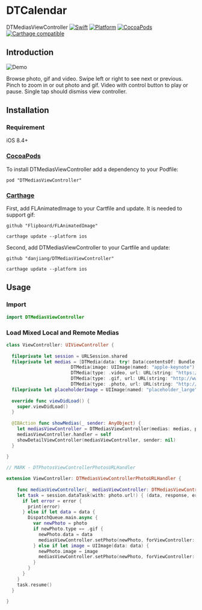 # DTCalendar
DTMediasViewController
[![Swift](https://img.shields.io/badge/Swift-3.0-ff3f26.svg?style=flat)](https://swift.org/)
[![Platform](https://img.shields.io/cocoapods/p/DTMediasViewController.svg?style=flat)](http://cocoadocs.org/docsets/DTMediasViewController)
[![CocoaPods](http://img.shields.io/cocoapods/v/DTMediasViewController.svg)](https://cocoapods.org/pods/DTMediasViewController)
[![Carthage compatible](https://img.shields.io/badge/Carthage-compatible-4BC51D.svg?style=flat)](https://github.com/Carthage/Carthage)

## Introduction

![Demo](Demo.gif)

Browse photo, gif and video. Swipe left or right to see next or previous. Pinch to zoom in or out photo and gif. Video with control button to play or pause. Single tap should dismiss view controller.

## Installation

### Requirement

iOS 8.4+

### [CocoaPods](http://cocoapods.org)

To install DTMediasViewController add a dependency to your Podfile:

```
pod "DTMediasViewController"
```

### [Carthage](https://github.com/Carthage/Carthage)

First, add FLAnimatedImage to your Cartfile and update. It is needed to support gif:

```
github "Flipboard/FLAnimatedImage"
```

```
carthage update --platform ios
```

Second, add DTMediasViewController to your Cartfile and update:

```
github "danjiang/DTMediasViewController"
```

```
carthage update --platform ios
```

## Usage

### Import

```swift
import DTMediasViewController
```

### Load Mixed Local and Remote Medias

```swift
class ViewController: UIViewController {
  
  fileprivate let session = URLSession.shared
  fileprivate let medias = [DTMedia(data: try! Data(contentsOf: Bundle.main.url(forResource: "animate", withExtension: "gif")!)),
                        DTMedia(image: UIImage(named: "apple-keynote")!),
                        DTMedia(type: .video, url: URL(string: "https://ob0h37q93.qnssl.com/waiting.mp4?avvod/m3u8/pipeline/da/s/960x640/vb/1000k")!),
                        DTMedia(type: .gif, url: URL(string: "http://www.uimaker.com/uploads/allimg/141226/101RIF6-3.gif?imageView2/2/q/90")!),
                        DTMedia(type: .photo, url: URL(string: "http://img5.imgtn.bdimg.com/it/u=1879925847,3681677304&fm=11&gp=0.jpg")!)]
  fileprivate let placeholderImage = UIImage(named: "placeholder_large")
  
  override func viewDidLoad() {
    super.viewDidLoad()
  }
  
  @IBAction func showMedias(_ sender: AnyObject) {
    let mediasViewController = DTMediasViewController(medias: medias, photoPlaceholderImage: placeholderImage, gifPlaceholderImage: placeholderImage, currentPage: 0)
    mediasViewController.handler = self
    showDetailViewController(mediasViewController, sender: nil)
  }
  
}

// MARK - DTPhotosViewControllerPhotosURLHandler

extension ViewController: DTMediasViewControllerPhotoURLHandler {
  
    func mediasViewController(_ mediasViewController: DTMediasViewController, photo: DTMedia, viewController: UIViewController) {
    let task = session.dataTask(with: photo.url!) { (data, response, error) in
      if let error = error {
        print(error)
      } else if let data = data {
        DispatchQueue.main.async {
          var newPhoto = photo
          if newPhoto.type == .gif {
            newPhoto.data = data
            mediasViewController.setPhoto(newPhoto, forViewController: viewController)
          } else if let image = UIImage(data: data) {
            newPhoto.image = image
            mediasViewController.setPhoto(newPhoto, forViewController: viewController)
          }
        }
      }
    }
    task.resume()
  }
  
}
```
